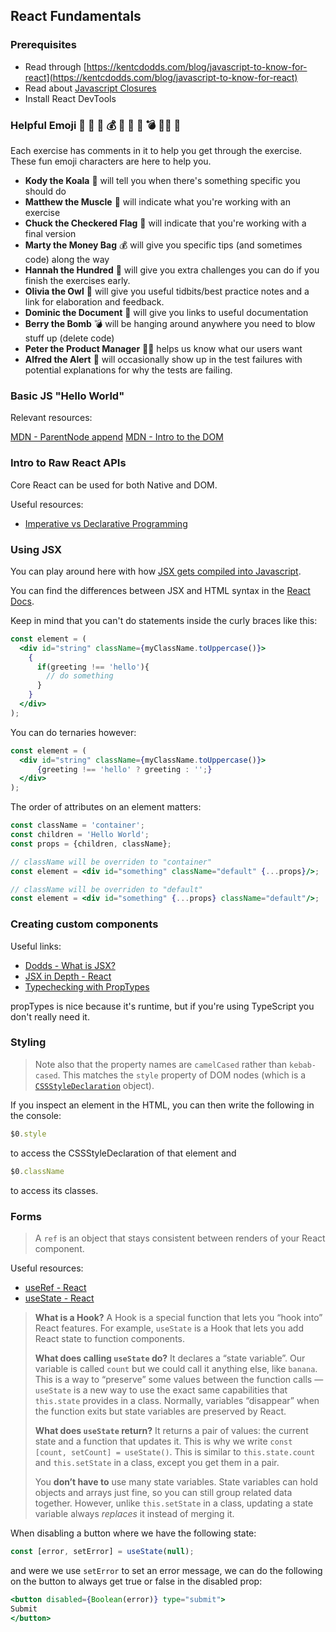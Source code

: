 
## React Fundamentals

### Prerequisites
- Read through [https://kentcdodds.com/blog/javascript-to-know-for-react](https://kentcdodds.com/blog/javascript-to-know-for-react)
- Read about [Javascript Closures](https://whatthefork.is/closure)
- Install React DevTools

### Helpful Emoji 🐨 💪 🏁 💰 💯 🦉 📜 💣 👨‍💼 🚨

Each exercise has comments in it to help you get through the exercise. These fun emoji characters are here to help you.

-   **Kody the Koala**  🐨 will tell you when there's something specific you should do
-   **Matthew the Muscle**  💪 will indicate what you're working with an exercise
-   **Chuck the Checkered Flag**  🏁 will indicate that you're working with a final version
-   **Marty the Money Bag**  💰 will give you specific tips (and sometimes code) along the way
-   **Hannah the Hundred**  💯 will give you extra challenges you can do if you finish the exercises early.
-   **Olivia the Owl**  🦉 will give you useful tidbits/best practice notes and a link for elaboration and feedback.
-   **Dominic the Document**  📜 will give you links to useful documentation
-   **Berry the Bomb**  💣 will be hanging around anywhere you need to blow stuff up (delete code)
-   **Peter the Product Manager**  👨‍💼 helps us know what our users want
-   **Alfred the Alert**  🚨 will occasionally show up in the test failures with potential explanations for why the tests are failing.

### Basic JS "Hello World"
Relevant resources:
 
[MDN - ParentNode append](https://developer.mozilla.org/en-US/docs/Web/API/ParentNode/append)
[MDN - Intro to the DOM](https://developer.mozilla.org/en-US/docs/Web/API/Document_Object_Model/Introduction)

### Intro to Raw React APIs

Core React can be used for both Native and DOM.

Useful resources:
* [Imperative vs Declarative Programming](https://ui.dev/imperative-vs-declarative-programming/)

### Using JSX
You can play around here with how [JSX gets compiled into Javascript](https://babeljs.io/repl#?browsers=defaults%2C%20not%20ie%2011%2C%20not%20ie_mob%2011&build=&builtIns=usage&spec=false&loose=false&code_lz=MYewdgzgLgBArgSxgXhgHgCYIG4D40QAOAhmLgBICmANtSGgPRGm7rNkDqIATtRo-3wMseAFBA&debug=false&forceAllTransforms=false&shippedProposals=false&circleciRepo=&evaluate=false&fileSize=false&timeTravel=false&sourceType=module&lineWrap=true&presets=react&prettier=true&targets=&version=7.13.14&externalPlugins=).

You can find the differences between JSX and HTML syntax in the [React Docs](https://reactjs.org/docs/dom-elements.html#differences-in-attributes).

Keep in mind that you can't do statements inside the curly braces like this:

```jsx
const element = (
  <div id="string" className={myClassName.toUppercase()}>
    {
      if(greeting !== 'hello'){
        // do something
      }
    }
  </div>
);
```

You can do ternaries however:
```jsx
const element = (
  <div id="string" className={myClassName.toUppercase()}>
      {greeting !== 'hello' ? greeting : '';}
  </div>
);
```

The order of attributes on an element matters:
```jsx
const className = 'container';
const children = 'Hello World';
const props = {children, className};

// className will be overriden to "container"
const element = <div id="something" className="default" {...props}/>;

// className will be overriden to "default"
const element = <div id="something" {...props} className="default"/>;
```

### Creating custom components

Useful links: 
* [Dodds - What is JSX?](https://kentcdodds.com/blog/what-is-jsx)
* [JSX in Depth - React](https://reactjs.org/docs/jsx-in-depth.html)
* [Typechecking with PropTypes](https://reactjs.org/docs/typechecking-with-proptypes.html)

propTypes is nice because it's runtime, but if you're using TypeScript you don't really need it.

### Styling
> Note also that the property names are `camelCased` rather than `kebab-cased`. This matches the `style` property of DOM nodes (which is a [`CSSStyleDeclaration`](https://developer.mozilla.org/en-US/docs/Web/API/CSSStyleDeclaration) object).

If you inspect an element in the HTML, you can then write the following in the console:
```js
$0.style
```
to access the CSSStyleDeclaration of that element and 
```js
$0.className
```
to access its classes.

### Forms

> A `ref` is an object that stays consistent between renders of your React component.

Useful resources:
* [useRef - React](https://reactjs.org/docs/hooks-reference.html#useref)
* [useState - React](https://reactjs.org/docs/hooks-state.html)

>**What is a Hook?** A Hook is a special function that lets you “hook into” React features. For example, `useState` is a Hook that lets you add React state to function components.
>
>**What does calling  `useState`  do?** It declares a “state variable”. Our variable is called `count` but we could call it anything else, like `banana`. This is a way to “preserve” some values between the function calls — `useState` is a new way to use the exact same capabilities that `this.state` provides in a class. Normally, variables “disappear” when the function exits but state variables are preserved by React.
>
>**What does  `useState`  return?** It returns a pair of values: the current state and a function that updates it. This is why we write `const [count, setCount] = useState()`. This is similar to `this.state.count` and `this.setState` in a class, except you get them in a pair.
>
>You **don’t have to** use many state variables. State variables can hold objects and arrays just fine, so you can still group related data together. However, unlike `this.setState` in a class, updating a state variable always _replaces_ it instead of merging it.

When disabling a button where we have the following state:
```js
const [error, setError] = useState(null);
```
and were we use `setError` to set an error message, we can do the following on the button to always get true or false in the disabled prop:
```jsx
<button disabled={Boolean(error)} type="submit">
Submit
</button>
```


<!--stackedit_data:
eyJoaXN0b3J5IjpbLTE4NjI4OTYwMDMsMTgyNTQ0NDE2MCwxND
QzMzA5MDg5LDIwMTQ3Nzg4MzgsMTk0NzQ4Nzk2NSw1Mjc3Njkw
NDcsLTE4NzczMzgzNTEsLTIwNTQ2NTMzMjIsMzQ3NTQzNzcwLD
E3NjI5MTA2NjQsMTUxNjQ0MDI3MiwxNjkwMjY1NTk2LDUyMDAy
OTgxNiwtODgzOTExODMyLDIxMDEwMTU4MDgsMTYzMDQ4Njk0OS
w2MDQ5OTk2MjUsMTMwMDI4MjI0MiwtMTUxNjAyMzM3NiwxMjIy
MDI1MTY4XX0=
-->